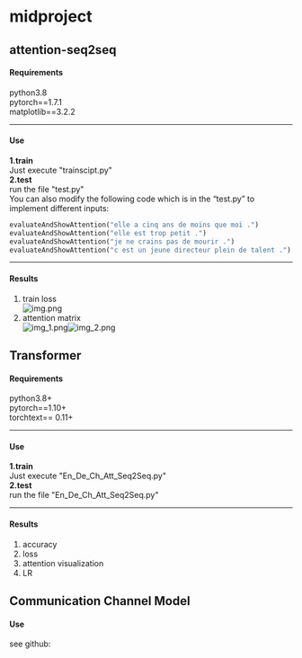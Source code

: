 # midproject

## attention-seq2seq

#### Requirements
python3.8<br>
pytorch==1.7.1 <br>
matplotlib==3.2.2
***
#### Use
**1.train**<br/>
Just execute "trainscipt.py"<br>
**2.test**<br>
run the file "test.py"<br>
You can also modify the following code which is in the “test.py” to implement different inputs:<br>
```python
evaluateAndShowAttention("elle a cinq ans de moins que moi .")
evaluateAndShowAttention("elle est trop petit .")
evaluateAndShowAttention("je ne crains pas de mourir .")
evaluateAndShowAttention("c est un jeune directeur plein de talent .")
```
***
#### Results
1. train loss <br>
![img.png](results/img.png)
2. attention matrix <br>
![img_1.png](results/img_1.png)![img_2.png](results/img_2.png)


## Transformer
#### Requirements
python3.8+<br>
pytorch==1.10+ <br>
torchtext== 0.11+ <br>
***
#### Use
**1.train**<br/>
Just execute "En_De_Ch_Att_Seq2Seq.py"<br>
**2.test**<br>
run the file "En_De_Ch_Att_Seq2Seq.py"<br>
***
#### Results
1. accuracy
2. loss
3. attention visualization
4. LR 

## Communication Channel Model
#### Use
see github: 
